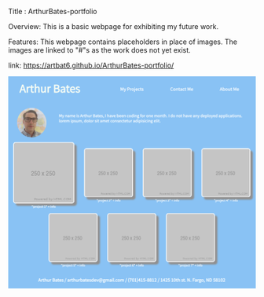 Title : ArthurBates-portfolio

Overview: This is a basic webpage for exhibiting my future work.

Features: This webpage contains placeholders in place of images. The images are linked to "#"s as the work does not yet exist.

link: https://artbat6.github.io/ArthurBates-portfolio/

![](assets/images/ABportfolio.png)
